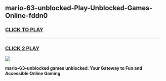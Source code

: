 
## mario-63-unblocked-Play-Unblocked-Games-Online-fddn0
<h3>
<a href="https://premium76.site?title=mario-63-unblocked&ref=25A">CLICK TO PLAY</a></h3>
<hr>

<h3>
<a href="https://premium76.site?title=mario-63-unblocked&ref=25A">CLICK 2 PLAY</a>
  
</h3>

<a href="https://premium76.site?title=mario-63-unblocked&ref=25A"><img src="https://clearcache.store/games.png"></a>


**mario-63-unblocked games unblocked: Your Gateway to Fun and Accessible Online Gaming**
